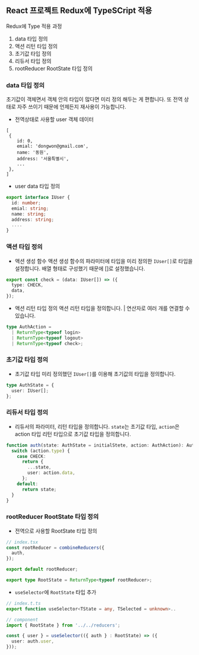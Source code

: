 ## React 프로젝트 Redux에 TypeSCript 적용

Redux에 Type 적용 과정

1. data 타입 정의
2. 액션 리턴 타입 정의
3. 초기값 타입 정의
4. 리듀서 타입 정의
5. rootReducer RootState 타입 정의

### data 타입 정의

초기값이 객체면서 객체 안의 타입이 많다면 미리 정의 해두는 게 편합니다. 또 전역 상태로 자주 쓰이기 때문에 언제든지 재사용이 가능합니다.

- 전역상태로 사용할 user 객체 데이터

```
[
 {
    id: 0,
    emial: 'dongwon@gmail.com',
    name: '동원',
    address: '서울특별시',
    ...
 },
]
```

- user data 타입 정의

```typescript
export interface IUser {
  id: number;
  emial: string;
  name: string;
  address: string;
  ....
}
```

### 액션 타입 정의

- 액션 생성 함수
  액션 생성 함수의 파라미터에 타입을 미리 정의한 `IUser[]`로 타입을 설정합니다. 배열 형태로 구성했기 때문에 []로 설정했습니다.

```typescript
export const check = (data: IUser[]) => ({
  type: CHECK,
  data,
});
```

- 액션 리턴 타입 정의
  액션 리턴 타입을 정의합니다. | 연산자로 여러 개를 연결할 수 있습니다.

```typescript
type AuthAction =
  | ReturnType<typeof login>
  | ReturnType<typeof logout>
  | ReturnType<typeof check>;
```

### 초기값 타입 정의

- 초기값 타입
  미리 정의했던 `IUser[]`를 이용해 초기값의 타입을 정의합니다.

```typescript
type AuthState = {
  user: IUser[];
};
```

### 리듀서 타입 정의

- 리듀서의 파라미터, 리턴 타입을 정의합니다. `state`는 초기값 타입, `action`은 action 타입 리턴 타입으로 초기값 타입을 정의합니다.

```typescript
function auth(state: AuthState = initialStete, action: AuthAction): AuthState {
  switch (action.type) {
    case CHECK:
      return {
        ...state,
        user: action.data,
      };
    default:
      return state;
  }
}
```

### rootReducer RootState 타입 정의

- 전역으로 사용할 RootState 타입 정의

```typescript
// index.tsx
const rootReducer = combineReducers({
  auth,
});

export default rootReducer;

export type RootState = ReturnType<typeof rootReducer>;
```

- `useSelector`에 `RootState` 타입 추가

```typescript
// index.t.ts
export function useSelector<TState = any, TSelected = unknown>..

// component
import { RootState } from '../../reducers';

const { user } = useSelector(({ auth } : RootState) => ({
  user: auth.user,
}));
```
